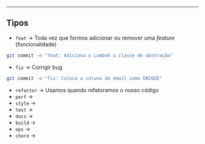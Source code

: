 ___
## Tipos
- `feat` -> Toda vez que formos adicionar ou remover uma *feature* (funcionalidade)
```bash
git commit -m "feat: Adiciona o Lombok a classe de abstração"
```
- `fix` -> Corrigir bug
```bash
git commit -m "fix: Coloca a coluna de email como UNIQUE"
```
- `refactor` -> Usamos quando refatoramos o nosso código
- `perf` ->
- `style` ->
- `test` ->
- `docs` ->
- `build` ->
- `ops` ->
- `chore` ->